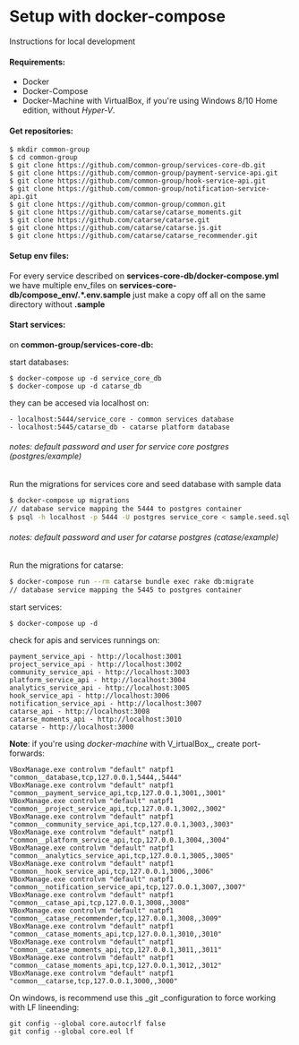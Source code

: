 # Setup with docker-compose

Instructions for local development

#### Requirements:

* Docker
* Docker-Compose
* Docker-Machine with VirtualBox, if you're using Windows 8/10 Home edition, without _Hyper-V_.

#### Get repositories:

```
$ mkdir common-group
$ cd common-group
$ git clone https://github.com/common-group/services-core-db.git
$ git clone https://github.com/common-group/payment-service-api.git
$ git clone https://github.com/common-group/hook-service-api.git
$ git clone https://github.com/common-group/notification-service-api.git
$ git clone https://github.com/common-group/common.git
$ git clone https://github.com/catarse/catarse_moments.git
$ git clone https://github.com/catarse/catarse.git
$ git clone https://github.com/catarse/catarse.js.git
$ git clone https://github.com/catarse/catarse_recommender.git
```

#### Setup env files:

For every service described on **services-core-db/docker-compose.yml** we have multiple env\_files on **services-core-db/compose\_env/.\*.env.sample** just make a copy off all on the same directory without **.sample**

#### Start services:

on **common-group/services-core-db:**

start databases:

```
$ docker-compose up -d service_core_db
$ docker-compose up -d catarse_db
```

they can be accesed via localhost on:
```
- localhost:5444/service_core - common services database
- localhost:5445/catarse_db - catarse platform database
```

###### _notes: default password and user for service core postgres \(postgres/example\)_

Run the migrations for services core and seed database with sample data

```bash
$ docker-compose up migrations
// database service mapping the 5444 to postgres container
$ psql -h localhost -p 5444 -U postgres service_core < sample.seed.sql
```

###### _notes: default password and user for catarse postgres \(catase/example\)_

Run the migrations for catarse:

```bash
$ docker-compose run --rm catarse bundle exec rake db:migrate
// database service mapping the 5445 to postgres container
```


start services:

```
$ docker-compose up -d
```

check for apis and services runnings on:

```
payment_service_api - http://localhost:3001
project_service_api - http://localhost:3002
community_service_api - http://localhost:3003
platform_service_api - http://localhost:3004
analytics_service_api - http://localhost:3005
hook_service_api - http://localhost:3006
notification_service_api - http://localhost:3007
catarse_api - http://localhost:3008
catarse_moments_api - http://localhost:3010
catarse - http://localhost:3000
```

**Note**: if you're using _docker-machine_ with V_irtualBox_, create port-forwards:

```
VBoxManage.exe controlvm "default" natpf1 "common__database,tcp,127.0.0.1,5444,,5444"
VBoxManage.exe controlvm "default" natpf1 "common__payment_service_api,tcp,127.0.0.1,3001,,3001"
VBoxManage.exe controlvm "default" natpf1 "common__project_service_api,tcp,127.0.0.1,3002,,3002"
VBoxManage.exe controlvm "default" natpf1 "common__community_service_api,tcp,127.0.0.1,3003,,3003"
VBoxManage.exe controlvm "default" natpf1 "common__platform_service_api,tcp,127.0.0.1,3004,,3004"
VBoxManage.exe controlvm "default" natpf1 "common__analytics_service_api,tcp,127.0.0.1,3005,,3005"
VBoxManage.exe controlvm "default" natpf1 "common__hook_service_api,tcp,127.0.0.1,3006,,3006"
VBoxManage.exe controlvm "default" natpf1 "common__notification_service_api,tcp,127.0.0.1,3007,,3007"
VBoxManage.exe controlvm "default" natpf1 "common__catase_api,tcp,127.0.0.1,3008,,3008"
VBoxManage.exe controlvm "default" natpf1 "common__catase_recommender,tcp,127.0.0.1,3008,,3009"
VBoxManage.exe controlvm "default" natpf1 "common__catase_moments_api,tcp,127.0.0.1,3010,,3010"
VBoxManage.exe controlvm "default" natpf1 "common__catase_moments_api,tcp,127.0.0.1,3011,,3011"
VBoxManage.exe controlvm "default" natpf1 "common__catase_moments_api,tcp,127.0.0.1,3012,,3012"
VBoxManage.exe controlvm "default" natpf1 "common__catarse,tcp,127.0.0.1,3000,,3000"
```

On windows, is recommend use this \_git \_configuration to force working with LF lineending:

```
git config --global core.autocrlf false
git config --global core.eol lf
```




